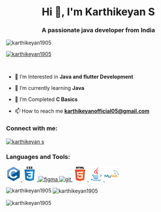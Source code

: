 <h1 align="center">Hi 👋, I'm Karthikeyan S</h1>
<h3 align="center">A passionate java developer from India</h3>

<p align="left"> <img src="https://komarev.com/ghpvc/?username=karthikeyan1905&label=Profile%20views&color=0e75b6&style=flat" alt="karthikeyan1905" /> </p>

<p align="left"> <a href="https://github.com/ryo-ma/github-profile-trophy"><img src="https://github-profile-trophy.vercel.app/?username=karthikeyan1905" alt="karthikeyan1905" /></a> </p>

<p align="left"> <a href="https://twitter.com/" target="blank"><img src="https://img.shields.io/twitter/follow/?logo=twitter&style=for-the-badge" alt="" /></a> </p>

- 🔭 I’m Interested in **Java and flutter Development**

- 🌱 I’m currently learning **Java**

- 🤝 I’m Completed **C Basics**

- 📫 How to reach me **karthikeyanofficial05@gmail.com**

<h3 align="left">Connect with me:</h3>
<p align="left">
<a href="[https://linkedin.com/in/karthikeyan s](https://www.linkedin.com/in/karthikeyan-s-737895249/)" target="blank"><img align="center" src="https://raw.githubusercontent.com/rahuldkjain/github-profile-readme-generator/master/src/images/icons/Social/linked-in-alt.svg" alt="karthikeyan s" height="30" width="40" /></a>
</p>

<h3 align="left">Languages and Tools:</h3>
<p align="left"> <a href="https://www.cprogramming.com/" target="_blank" rel="noreferrer"> <img src="https://raw.githubusercontent.com/devicons/devicon/master/icons/c/c-original.svg" alt="c" width="40" height="40"/> </a> <a href="https://www.w3schools.com/css/" target="_blank" rel="noreferrer"> <img src="https://raw.githubusercontent.com/devicons/devicon/master/icons/css3/css3-original-wordmark.svg" alt="css3" width="40" height="40"/> </a> <a href="https://www.figma.com/" target="_blank" rel="noreferrer"> <img src="https://www.vectorlogo.zone/logos/figma/figma-icon.svg" alt="figma" width="40" height="40"/> </a> <a href="https://git-scm.com/" target="_blank" rel="noreferrer"> <img src="https://www.vectorlogo.zone/logos/git-scm/git-scm-icon.svg" alt="git" width="40" height="40"/> </a> <a href="https://www.w3.org/html/" target="_blank" rel="noreferrer"> <img src="https://raw.githubusercontent.com/devicons/devicon/master/icons/html5/html5-original-wordmark.svg" alt="html5" width="40" height="40"/> </a> <a href="https://www.java.com" target="_blank" rel="noreferrer"> <img src="https://raw.githubusercontent.com/devicons/devicon/master/icons/java/java-original.svg" alt="java" width="40" height="40"/> </a> <a href="https://www.mysql.com/" target="_blank" rel="noreferrer"> <img src="https://raw.githubusercontent.com/devicons/devicon/master/icons/mysql/mysql-original-wordmark.svg" alt="mysql" width="40" height="40"/> </a> </p>

<p><img align="left" src="https://github-readme-stats.vercel.app/api/top-langs?username=karthikeyan1905&show_icons=true&locale=en&layout=compact" alt="karthikeyan1905" /></p>

<p>&nbsp;<img align="center" src="https://github-readme-stats.vercel.app/api?username=karthikeyan1905&show_icons=true&locale=en" alt="karthikeyan1905" /></p>

<p><img align="center" src="https://github-readme-streak-stats.herokuapp.com/?user=karthikeyan1905&" alt="karthikeyan1905" /></p>
